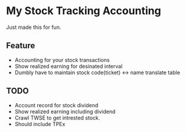 # My Stock Tracking Accounting

Just made this for fun.

## Feature

- Accounting for your stock transactions
- Show realized earning for desinated interval
- Dumbly have to maintain stock code(ticket) <-> name translate table

## TODO
- Account record for stock dividend
- Show realized earning including dividend
- Crawl TWSE to get intrested stock.
- Should include TPEx
